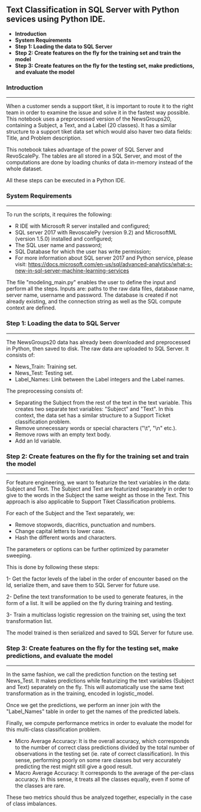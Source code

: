 Text Classification in SQL Server with Python sevices using Python IDE. 
--------------------------
 * **Introduction**
 * **System Requirements**
 * **Step 1: Loading the data to SQL Server**
 * **Step 2: Create features on the fly for the training set and train the model**
 * **Step 3: Create features on the fly for the testing set, make predictions, and evaluate the model**

### Introduction
-------------------------

When a customer sends a support tiket, it is important to route it to the right team in order to examine the issue and solve it in the fastest way possible. This notebook uses a preprocessed version of the NewsGroups20, containing a Subject, a Text, and a Label (20 classes). It has a similar structure to a support tiket data set which would also haver two data fields: Title, and Problem description.

This notebook takes advantage of the power of SQL Server and RevoScalePy. The tables are all stored in a SQL Server, and most of the computations are done by loading chunks of data in-memory instead of the whole dataset.

All these steps can be executed in a Python IDE. 

### System Requirements
-----------------------

To run the scripts, it requires the following:
 * R IDE with Microsoft R server installed and configured;
 * SQL server 2017 with RevoscalePy (version 9.2) and MicrosoftML (version 1.5.0) installed and configured;
 * The SQL user name and password;
 * SQL Database for which the user has write permission;
 * For more information about SQL server 2017 and Python service, please visit: https://docs.microsoft.com/en-us/sql/advanced-analytics/what-s-new-in-sql-server-machine-learning-services

The file "modeling_main.py" enables the user to define the input and perform all the steps. Inputs are: paths to the raw data files, database name, server name, username and password.
The database is created if not already existing, and the connection string as well as the SQL compute context are defined. 

### Step 1: Loading the data to SQL Server
-------------------------

The NewsGroups20 data has already been downloaded and preprocessed in Python, then saved to disk. The raw data are uploaded to SQL Server. It consists of:

- News_Train: Training set. 
- News_Test: Testing set.
- Label_Names: Link between the Label integers and the Label names. 

The preprocessing consists of: 
- Separating the Subject from the rest of the text in the text variable. This creates two separate text variables: "Subject" and "Text". In this context, the data set has a similar structure to a Support Ticket classification problem. 
- Remove unnecessary words or special characters ("\t", "\n" etc.). 
- Remove rows with an empty text body. 
- Add an Id variable. 


### Step 2: Create features on the fly for the training set and train the model
------------------------

For feature engineering, we want to featurize the text variables in the data: Subject and Text. 
The Subject and Text are featurized separately in order to give to the words in the Subject the same weight as those in the Text. This approach is also applicable to Support Tiket Classification problems.

For each of the Subject and the Text separately, we: 
* Remove stopwords, diacritics, punctuation and numbers.
* Change capital letters to lower case. 
* Hash the different words and characters. 

The parameters or options can be further optimized by parameter sweeping.

This is done by following these steps:

1- Get the factor levels of the label in the order of encounter based on the Id, serialize them, and save them to SQL Server for future use.

2- Define the text transformation to be used to generate features, in the form of a list. It will be applied on the fly during training and testing.

3- Train a multiclass logistic regression on the training set, using the text transformation list.

The model trained is then serialized and saved to SQL Server for future use.


### Step 3: Create features on the fly for the testing set, make predictions, and evaluate the model 
-------------------------

In the same fashion, we call the prediction function on the testing set News_Test. It makes predictions while featurizing the text variables (Subject and Text) separately on the fly. This will automatically use the same text transformation as in the training, encoded in logistic_model. 

Once we get the predictions, we perform an inner join with the "Label_Names" table in order to get the names of the predicted labels. 

Finally, we compute performance metrics in order to evaluate the model for this multi-class classification problem.

* Micro Average Accuracy: It is the overall accuracy, which corresponds to the number of correct class predictions divided by the total number of observations in the testing set (ie. rate of correct classification). In this sense, performing poorly on some rare classes but very accurately predicting the rest might still give a good result. 
* Macro Average Accuracy: It corresponds to the average of the per-class accuracy. In this sense, it treats all the classes equally, even if some of the classes are rare. 

These two metrics should thus be analyzed together, especially in the case of class imbalances.

